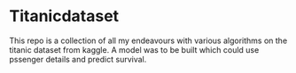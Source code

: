 # Titanicdataset

This repo is a collection of all my endeavours with various algorithms on the titanic dataset from kaggle. A model was to be built which could use pssenger details and predict survival.
